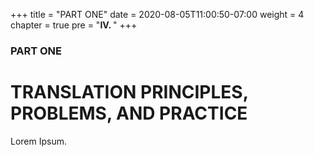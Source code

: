 +++
title = "PART ONE"
date = 2020-08-05T11:00:50-07:00
weight = 4
chapter = true
pre = "<b>IV. </b>"
+++

### PART ONE

# TRANSLATION PRINCIPLES, PROBLEMS, AND PRACTICE

Lorem Ipsum.